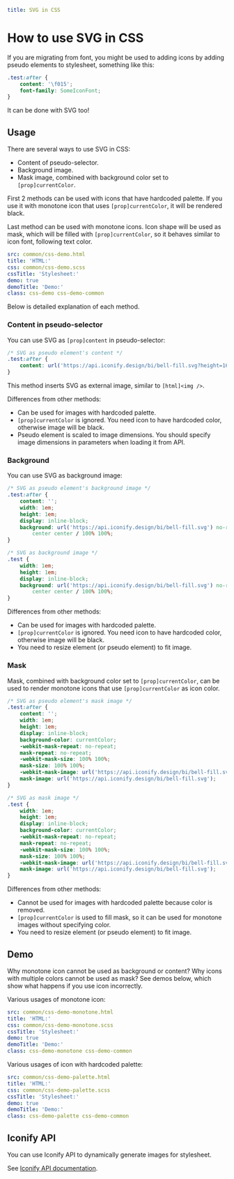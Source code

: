 ```yaml
title: SVG in CSS
```

# How to use SVG in CSS

If you are migrating from font, you might be used to adding icons by adding pseudo elements to stylesheet, something like this:

```css
.test:after {
	content: '\f015';
	font-family: SomeIconFont;
}
```

It can be done with SVG too!

## Usage

There are several ways to use SVG in CSS:

- Content of pseudo-selector.
- Background image.
- Mask image, combined with background color set to `[prop]currentColor`.

First 2 methods can be used with icons that have hardcoded palette. If you use it with monotone icon that uses `[prop]currentColor`, it will be rendered black.

Last method can be used with monotone icons. Icon shape will be used as mask, which will be filled with `[prop]currentColor`, so it behaves similar to icon font, following text color.

```yaml
src: common/css-demo.html
title: 'HTML:'
css: common/css-demo.scss
cssTitle: 'Stylesheet:'
demo: true
demoTitle: 'Demo:'
class: css-demo css-demo-common
```

Below is detailed explanation of each method.

### Content in pseudo-selector

You can use SVG as `[prop]content` in pseudo-selector:

```css
/* SVG as pseudo element's content */
.test:after {
	content: url('https://api.iconify.design/bi/bell-fill.svg?height=16');
}
```

This method inserts SVG as external image, similar to `[html]<img />`.

Differences from other methods:

- Can be used for images with hardcoded palette.
- `[prop]currentColor` is ignored. You need icon to have hardcoded color, otherwise image will be black.
- Pseudo element is scaled to image dimensions. You should specify image dimensions in parameters when loading it from API.

### Background

You can use SVG as background image:

```css
/* SVG as pseudo element's background image */
.test:after {
	content: '';
	width: 1em;
	height: 1em;
	display: inline-block;
	background: url('https://api.iconify.design/bi/bell-fill.svg') no-repeat
		center center / 100% 100%;
}

/* SVG as background image */
.test {
	width: 1em;
	height: 1em;
	display: inline-block;
	background: url('https://api.iconify.design/bi/bell-fill.svg') no-repeat
		center center / 100% 100%;
}
```

Differences from other methods:

- Can be used for images with hardcoded palette.
- `[prop]currentColor` is ignored. You need icon to have hardcoded color, otherwise image will be black.
- You need to resize element (or pseudo element) to fit image.

### Mask

Mask, combined with background color set to `[prop]currentColor`, can be used to render monotone icons that use `[prop]currentColor` as icon color.

```css
/* SVG as pseudo element's mask image */
.test:after {
	content: '';
	width: 1em;
	height: 1em;
	display: inline-block;
	background-color: currentColor;
	-webkit-mask-repeat: no-repeat;
	mask-repeat: no-repeat;
	-webkit-mask-size: 100% 100%;
	mask-size: 100% 100%;
	-webkit-mask-image: url('https://api.iconify.design/bi/bell-fill.svg');
	mask-image: url('https://api.iconify.design/bi/bell-fill.svg');
}

/* SVG as mask image */
.test {
	width: 1em;
	height: 1em;
	display: inline-block;
	background-color: currentColor;
	-webkit-mask-repeat: no-repeat;
	mask-repeat: no-repeat;
	-webkit-mask-size: 100% 100%;
	mask-size: 100% 100%;
	-webkit-mask-image: url('https://api.iconify.design/bi/bell-fill.svg');
	mask-image: url('https://api.iconify.design/bi/bell-fill.svg');
}
```

Differences from other methods:

- Cannot be used for images with hardcoded palette because color is removed.
- `[prop]currentColor` is used to fill mask, so it can be used for monotone images without specifying color.
- You need to resize element (or pseudo element) to fit image.

## Demo

Why monotone icon cannot be used as background or content? Why icons with multiple colors cannot be used as mask? See demos below, which show what happens if you use icon incorrectly.

Various usages of monotone icon:

```yaml
src: common/css-demo-monotone.html
title: 'HTML:'
css: common/css-demo-monotone.scss
cssTitle: 'Stylesheet:'
demo: true
demoTitle: 'Demo:'
class: css-demo-monotone css-demo-common
```

Various usages of icon with hardcoded palette:

```yaml
src: common/css-demo-palette.html
title: 'HTML:'
css: common/css-demo-palette.scss
cssTitle: 'Stylesheet:'
demo: true
demoTitle: 'Demo:'
class: css-demo-palette css-demo-common
```

## Iconify API

You can use Iconify API to dynamically generate images for stylesheet.

See [Iconify API documentation](../api/svg.md).
